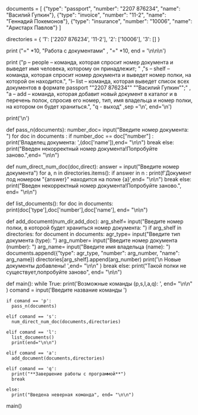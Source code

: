 documents = [
        {"type": "passport", "number": "2207 876234", "name": "Василий Гупкин"},
        {"type": "invoice", "number": "11-2", "name": "Геннадий Покемонов"},
        {"type": "insurance", "number": "10006", "name": "Аристарх Павлов"}
      ]

directories = {
        '1': ['2207 876234', '11-2'],
        '2': ['10006'],
        '3': []
}

print ("=" *10, "Работа с документами" , "=" *10, end = '\n\n\n')

print ("p – people – команда, которая спросит номер документа и выведет имя человека, которому он принадлежит; " ,"s – shelf – команда, которая спросит номер документа и выведет номер полки, на которой он находится.", "l– list – команда, которая выведет список всех документов в формате passport ""2207 876234"" ""Василий Гупкин"";" ,
"a – add – команда, которая добавит новый документ в каталог и в перечень полок, спросив его номер, тип, имя владельца и номер полки, на котором он будет храниться.",
"q - выход" ,sep ='\n', end='\n') 

print('\n')


def pass_n(documents):
  number_doc= input("Введите номер документа: ")
  for doc in documents :
    if number_doc == doc["number"] :
      print('Владелец документа: ',(doc['name']),end= "\n\n")
      break
  else:
    print("Введен некорректный номер документа!Попробуйте заново.",end= "\n\n")


def num_direct_num_doc(doc,direct):
  answer = input("Введите номер документа")
  for a, n in directories.items():
    if answer in n :
      print(f'Документ под номером "{answer}" находится на полке {a}',end= "\n\n")
      break
  else:
    print("Введен некорректный номер документа!Попробуйте заново.", end= "\n\n")


def list_documents():
  for doc in documents:
    print(doc['type'],doc['number'],doc['name'], end= "\n\n")


def add_document(num_dir,add_doc):
  arg_shelf= input("Введите номер полки, в которой будет храниться номер документа: ")
  if arg_shelf in directories:
    for document in documents: 
      agr_type= input("Введите тип документа (type): ")
      arg_number= input("Введите номер документа (number): ")
      arg_name= input("Введите имя владельца (name): ")
      documents.append({"type": agr_type, "number": arg_number, "name": arg_name})
      directories[arg_shelf].append(arg_number)
      print('\n  Новые документы добавлены! ',end= "\n\n" )
      break
  else:
    print("Такой полки не существует,попробуйте заново", end= "\n\n")


def main():
  while True: 
    print('Возможные команды  (p,s,l,a,q): ', end= "\n\n" )
    comand = input('Введите название команды ')
 
    if comand == 'p':
      pass_n(documents)
    
    elif comand == 's':
      num_direct_num_doc(documents,directories)
    
    elif comand == 'l':
      list_documents()
      print(end="\n\n")
    
    elif comand == 'a':
      add_document(documents,directories)

    elif comand == 'q':
      print("**Завершение работы с программой**")
      break
    
    else: 
      print("Введена неверная команда", end= "\n\n")
main()  

  